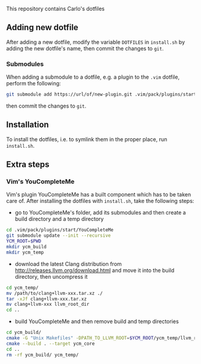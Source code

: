 This repository contains Carlo's dotfiles

## Adding new dotfile

After adding a new dotfile, modify the variable `DOTFILES` in `install.sh` by adding
the new dotfile's name, then commit the changes to `git`.

### Submodules

When adding a submodule to a dotfile, e.g. a plugin to the `.vim` dotfile,
perform the following:

```bash
git submodule add https://url/of/new-plugin.git .vim/pack/plugins/start/new-plugin
```

then commit the changes to `git`.

## Installation

To install the dotfiles, i.e. to symlink them in the proper place, run `install.sh`.

## Extra steps

### Vim's YouCompleteMe

Vim's plugin YouCompleteMe has a built component which has to be taken care of.
After installing the dotfiles with `install.sh`, take the following steps:

- go to YouCompleteMe's folder, add its submodules and then create a
  build directory and a temp directory

```bash
cd .vim/pack/plugins/start/YouCompleteMe
git submodule update --init --recursive
YCM_ROOT=$PWD
mkdir ycm_build
mkdir ycm_temp
```

- download the latest Clang distribution from http://releases.llvm.org/download.html
  and move it into the build directory, then uncompress it

```bash
cd ycm_temp/
mv /path/to/clang+llvm-xxx.tar.xz ./
tar -xJf clang+llvm-xxx.tar.xz
mv clang+llvm-xxx llvm_root_dir
cd ..
```

- build YouCompleteMe and then remove build and temp directories

```bash
cd ycm_build/
cmake -G "Unix Makefiles" -DPATH_TO_LLVM_ROOT=$YCM_ROOT/ycm_temp/llvm_root_dir . $YCM_ROOT/third_party/ycmd/cpp
cmake --build . --target ycm_core
cd ..
rm -rf ycm_build/ ycm_temp/
```
